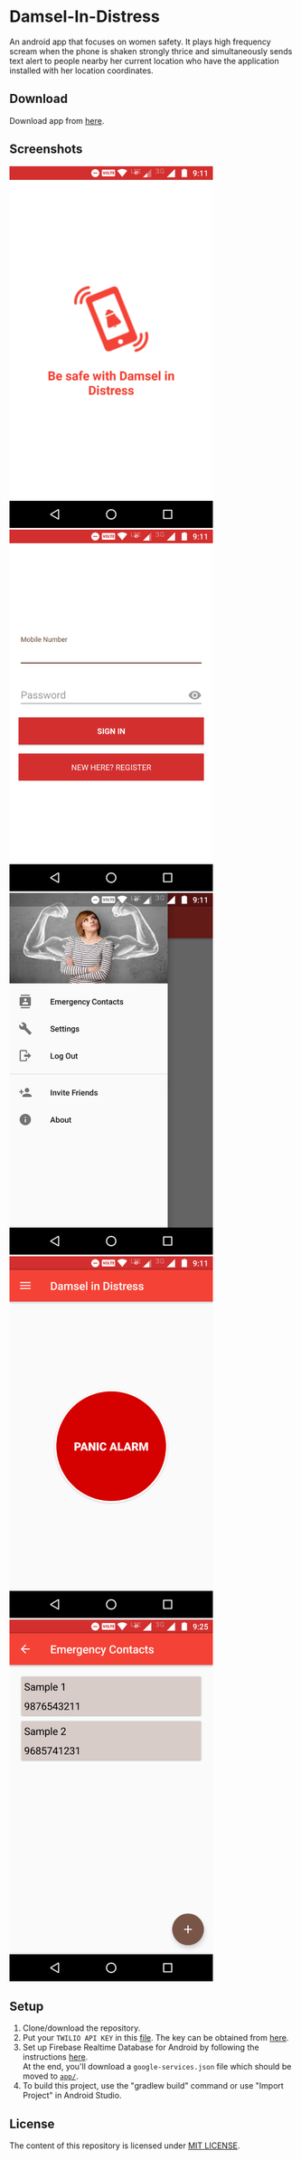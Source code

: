 # Damsel-In-Distress
An android app that focuses on women safety. It plays high frequency scream when the phone is shaken strongly thrice and simultaneously sends text alert to people nearby her current location who have the application installed with her location coordinates.

## Download
Download app from [here](https://github.com/DevipriyaSarkar/Damsel-In-Distress/releases).

## Screenshots
<img src="screenshots/screenshot1.png" width="360" alt="Splash Screen" >  
<img src="screenshots/screenshot2.png" width="360" alt="Login Screen" >  
<img src="screenshots/screenshot3.png" width="360" alt="Navigation Drawer" >  
<img src="screenshots/screenshot4.png" width="360" alt="Main Panic Screen" >  
<img src="screenshots/screenshot5.png" width="360" alt="Emergency Contact Screen" >  

## Setup
1. Clone/download the repository.
2. Put your `TWILIO API KEY` in this [file](app/src/main/java/com/teapink/damselindistress/AppController.java). The key can be obtained from [here](https://www.twilio.com/).
3. Set up Firebase Realtime Database for Android by following the instructions [here](https://firebase.google.com/docs/database/android/start/).  
	At the end, you'll download a `google-services.json` file which should be moved to [`app/`](app/).
4. To build this project, use the "gradlew build" command or use "Import Project" in Android Studio.

## License
The content of this repository is licensed under [MIT LICENSE](LICENSE).
